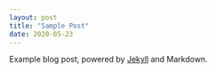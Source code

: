 ```yaml
---
layout: post
title: "Sample Post"
date: 2020-05-23
---
```


Example blog post, powered by [Jekyll](http://jekyllrb.com) and Markdown. 
